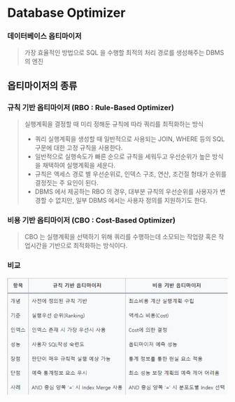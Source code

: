 # Database Optimizer

### 데이터베이스 옵티마이저
> 가장 효율적인 방법으로 SQL 을 수행할 최적의 처리 경로를 생성해주는 DBMS의 엔진

## 옵티마이저의 종류

### 규칙 기반 옵티마이저 (RBO : Rule-Based Optimizer)
> 실행계획을 결정할 때 미리 정해둔 규칙에 따라 쿼리를 최적화하는 방식
> - 쿼리 실행계획을 생성할 때 일반적으로 사용되는 JOIN, WHERE 등의 SQL 구문에 대한 고정 규칙을 사용한다.
> - 일반적으로 실행속도가 빠른 순으로 규칙을 세워두고 우선순위가 높은 방식을 채택하여 실행계획을 세운다.
> - 규칙은 액세스 경로 별 우선순위로, 인덱스 구조, 연산, 조건절 형태가 순위를 결정짓는 주 요인이 된다.
> - DBMS 에서 제공하는 RBO 의 경우, 대부분 규칙의 우선순위를 사용자가 변경할 수 없지만, 일부 DBMS 에서는 사용자 정의를 지원하기도 한다.

### 비용 기반 옵티마이저 (CBO : Cost-Based Optimizer)
> CBO 는 실행계획을 선택하기 위해 쿼리를 수행하는데 소모되는 작업량 혹은 작업시간을 기반으로 최적화하는 방식이다.

### 비교
![img.png](../Images/Optimizer%20비교.png)
